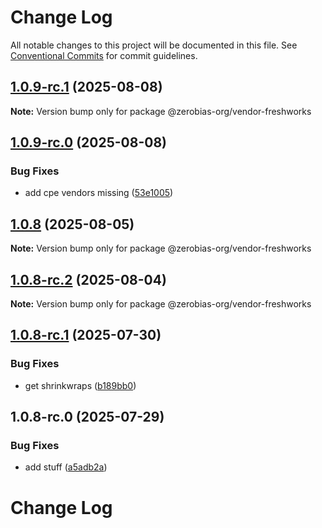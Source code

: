 # Change Log

All notable changes to this project will be documented in this file.
See [Conventional Commits](https://conventionalcommits.org) for commit guidelines.

## [1.0.9-rc.1](https://github.com/zerobias-org/vendor/compare/@zerobias-org/vendor-freshworks@1.0.9-rc.0...@zerobias-org/vendor-freshworks@1.0.9-rc.1) (2025-08-08)

**Note:** Version bump only for package @zerobias-org/vendor-freshworks





## [1.0.9-rc.0](https://github.com/zerobias-org/vendor/compare/@zerobias-org/vendor-freshworks@1.0.8...@zerobias-org/vendor-freshworks@1.0.9-rc.0) (2025-08-08)


### Bug Fixes

* add cpe vendors missing ([53e1005](https://github.com/zerobias-org/vendor/commit/53e100520e848be73b2cba8a0ef4f184844b8abb))





## [1.0.8](https://github.com/zerobias-org/vendor/compare/@zerobias-org/vendor-freshworks@1.0.8-rc.2...@zerobias-org/vendor-freshworks@1.0.8) (2025-08-05)

**Note:** Version bump only for package @zerobias-org/vendor-freshworks





## [1.0.8-rc.2](https://github.com/zerobias-org/vendor/compare/@zerobias-org/vendor-freshworks@1.0.8-rc.1...@zerobias-org/vendor-freshworks@1.0.8-rc.2) (2025-08-04)

**Note:** Version bump only for package @zerobias-org/vendor-freshworks





## [1.0.8-rc.1](https://github.com/zerobias-org/vendor/compare/@zerobias-org/vendor-freshworks@1.0.8-rc.0...@zerobias-org/vendor-freshworks@1.0.8-rc.1) (2025-07-30)


### Bug Fixes

* get shrinkwraps ([b189bb0](https://github.com/zerobias-org/vendor/commit/b189bb0cf53ad66427530ccc0eab7824527942d3))





## 1.0.8-rc.0 (2025-07-29)


### Bug Fixes

* add stuff ([a5adb2a](https://github.com/zerobias-org/vendor/commit/a5adb2aecd0670c42e9077affecb6a047bf30fc6))





# Change Log
